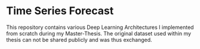 # Time Series Forecast
This repository contains various Deep Learning Architectures I implemented from scratch during my Master-Thesis. The original dataset used within my thesis can not be shared publicly and was thus exchanged. 
